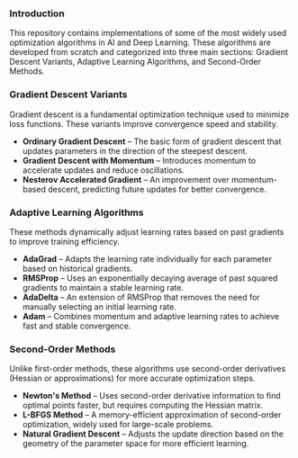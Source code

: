 ### Introduction  
This repository contains implementations of some of the most widely used optimization algorithms in AI and Deep Learning. These algorithms are developed from scratch and categorized into three main sections: Gradient Descent Variants, Adaptive Learning Algorithms, and Second-Order Methods.  

### Gradient Descent Variants  
Gradient descent is a fundamental optimization technique used to minimize loss functions. These variants improve convergence speed and stability.  

- **Ordinary Gradient Descent** – The basic form of gradient descent that updates parameters in the direction of the steepest descent.  
- **Gradient Descent with Momentum** – Introduces momentum to accelerate updates and reduce oscillations.  
- **Nesterov Accelerated Gradient** – An improvement over momentum-based descent, predicting future updates for better convergence.  

### Adaptive Learning Algorithms  
These methods dynamically adjust learning rates based on past gradients to improve training efficiency.  

- **AdaGrad** – Adapts the learning rate individually for each parameter based on historical gradients.  
- **RMSProp** – Uses an exponentially decaying average of past squared gradients to maintain a stable learning rate.  
- **AdaDelta** – An extension of RMSProp that removes the need for manually selecting an initial learning rate.  
- **Adam** – Combines momentum and adaptive learning rates to achieve fast and stable convergence.  

### Second-Order Methods  
Unlike first-order methods, these algorithms use second-order derivatives (Hessian or approximations) for more accurate optimization steps.  

- **Newton's Method** – Uses second-order derivative information to find optimal points faster, but requires computing the Hessian matrix.  
- **L-BFGS Method** – A memory-efficient approximation of second-order optimization, widely used for large-scale problems.  
- **Natural Gradient Descent** – Adjusts the update direction based on the geometry of the parameter space for more efficient learning.  
